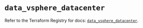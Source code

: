 # `data_vsphere_datacenter`

Refer to the Terraform Registry for docs: [`data_vsphere_datacenter`](https://registry.terraform.io/providers/vmware/vsphere/2.14.1/docs/data-sources/datacenter).
